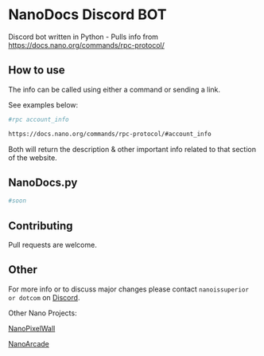 # NanoDocs Discord BOT 

Discord bot written in Python - Pulls info from https://docs.nano.org/commands/rpc-protocol/

## How to use

The info can  be called using either a command or sending a link. 

See examples below: 


```bash
#rpc account_info

https://docs.nano.org/commands/rpc-protocol/#account_info
```
Both will return the description & other important info related to that section of the website.

## NanoDocs.py

```python
#soon

```

## Contributing
Pull requests are welcome. 

## Other
For more info or to discuss major changes please contact `nanoissuperior or dotcom` on [Discord](https://discordapp.com/invite/JphbBas).


Other Nano Projects:

[NanoPixelWall](https://nanopixelwall.com)

[NanoArcade](https://nanoarcade.org)
